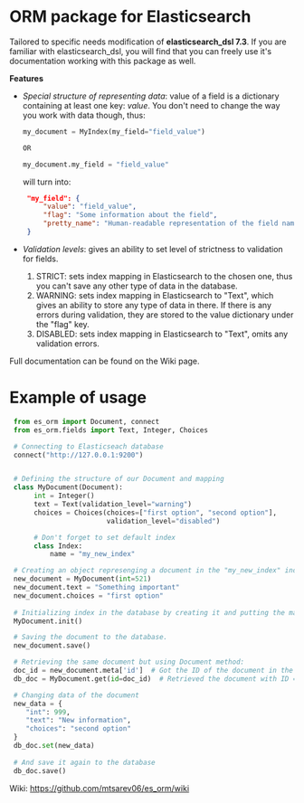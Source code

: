 ORM package for Elasticsearch
=================

Tailored to specific needs modification of **elasticsearch_dsl 7.3**.
If you are familiar with elasticsearch_dsl, you will find that you can freely
use it's documentation working with this package as well.

**Features**

 - *Special structure of representing data*: value of a field is a dictionary 
   containing at least one key: *value*. You don't need to change the way 
   you work with data though, thus:
   
   ```python
   my_document = MyIndex(my_field="field_value") 
   
   OR
   
   my_document.my_field = "field_value"
   ``` 
   will turn into:
   ```json
    "my_field": {
        "value": "field_value",
        "flag": "Some information about the field",
        "pretty_name": "Human-readable representation of the field name"
    }
    ```
 - *Validation levels*: gives an ability to set level of strictness to
   validation for fields.
   1. STRICT: sets index mapping in Elasticsearch to the chosen one, 
      thus you can't save any other type of data in the database.
   2. WARNING: sets index mapping in Elasticsearch to "Text", which gives
      an ability to store any type of data in there. If there is any errors
      during validation, they are stored to the value dictionary 
      under the "flag" key.
   3. DISABLED: sets index mapping in Elasticsearch to "Text", omits any
   validation errors.
      
Full documentation can be found on the Wiki page.

Example of usage
==========

```python
 from es_orm import Document, connect
 from es_orm.fields import Text, Integer, Choices

 # Connecting to Elasticseach database
 connect("http://127.0.0.1:9200")


 # Defining the structure of our Document and mapping
 class MyDocument(Document):
      int = Integer()
      text = Text(validation_level="warning")
      choices = Choices(choices=["first option", "second option"], 
                        validation_level="disabled")

      # Don't forget to set default index
      class Index:
          name = "my_new_index"

 # Creating an object represenging a document in the "my_new_index" index
 new_document = MyDocument(int=521)
 new_document.text = "Something important"
 new_document.choices = "first option"
 
 # Initializing index in the database by creating it and putting the mapping:
 MyDocument.init()

 # Saving the document to the database.
 new_document.save()

 # Retrieving the same document but using Document method:
 doc_id = new_document.meta['id']  # Got the ID of the document in the ES
 db_doc = MyDocument.get(id=doc_id)  # Retrieved the document with ID = doc_id

 # Changing data of the document
 new_data = {
    "int": 999,
    "text": "New information",
    "choices": "second option"
 } 
 db_doc.set(new_data)
 
 # And save it again to the database 
 db_doc.save()
 ```

Wiki: https://github.com/mtsarev06/es_orm/wiki
